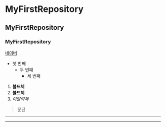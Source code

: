 # MyFirstRepository
## MyFirstRepository
### MyFirstRepository

[네이버](https://www.naver.com/)

- 첫 번째
  - 두 번째
    - 세 번째

1. **볼드체**
2. __볼드체__
3. *이탈릭체*

> 문단

***
***
